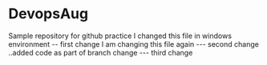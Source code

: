 # DevopsAug
Sample repository for github practice
I changed this file in windows environment -- first change
I am changing this file again --- second change
..added code as part of branch change --- third change